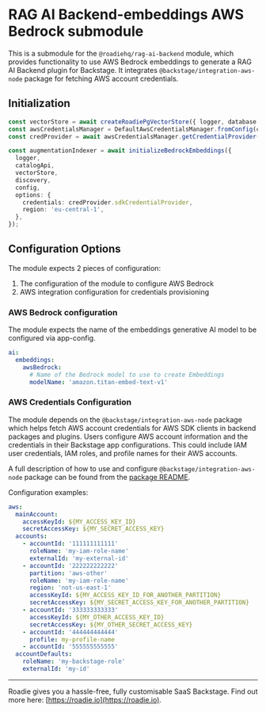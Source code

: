 # RAG AI Backend-embeddings AWS Bedrock submodule

This is a submodule for the `@roadiehq/rag-ai-backend` module, which provides functionality to use AWS Bedrock embeddings to generate a RAG AI Backend plugin for Backstage. It integrates `@backstage/integration-aws-node` package for fetching AWS account credentials.

## Initialization

```typescript
const vectorStore = await createRoadiePgVectorStore({ logger, database });
const awsCredentialsManager = DefaultAwsCredentialsManager.fromConfig(config);
const credProvider = await awsCredentialsManager.getCredentialProvider();

const augmentationIndexer = await initializeBedrockEmbeddings({
  logger,
  catalogApi,
  vectorStore,
  discovery,
  config,
  options: {
    credentials: credProvider.sdkCredentialProvider,
    region: 'eu-central-1',
  },
});
```

## Configuration Options

The module expects 2 pieces of configuration:

1. The configuration of the module to configure AWS Bedrock
2. AWS integration configuration for credentials provisioning

### AWS Bedrock configuration

The module expects the name of the embeddings generative AI model to be configured via app-config.

```yaml
ai:
  embeddings:
    awsBedrock:
      # Name of the Bedrock model to use to create Embeddings
      modelName: 'amazon.titan-embed-text-v1'
```

### AWS Credentials Configuration

The module depends on the `@backstage/integration-aws-node` package which helps fetch AWS account credentials for AWS SDK clients in backend packages and plugins. Users configure AWS account information and the credentials in their Backstage app configurations. This could include IAM user credentials, IAM roles, and profile names for their AWS accounts.

A full description of how to use and configure `@backstage/integration-aws-node` package can be found from the [package README](https://github.com/backstage/backstage/blob/master/packages/integration-aws-node/README.md).

Configuration examples:

```yaml
aws:
  mainAccount:
    accessKeyId: ${MY_ACCESS_KEY_ID}
    secretAccessKey: ${MY_SECRET_ACCESS_KEY}
  accounts:
    - accountId: '111111111111'
      roleName: 'my-iam-role-name'
      externalId: 'my-external-id'
    - accountId: '222222222222'
      partition: 'aws-other'
      roleName: 'my-iam-role-name'
      region: 'not-us-east-1'
      accessKeyId: ${MY_ACCESS_KEY_ID_FOR_ANOTHER_PARTITION}
      secretAccessKey: ${MY_SECRET_ACCESS_KEY_FOR_ANOTHER_PARTITION}
    - accountId: '333333333333'
      accessKeyId: ${MY_OTHER_ACCESS_KEY_ID}
      secretAccessKey: ${MY_OTHER_SECRET_ACCESS_KEY}
    - accountId: '444444444444'
      profile: my-profile-name
    - accountId: '555555555555'
  accountDefaults:
    roleName: 'my-backstage-role'
    externalId: 'my-id'
```

---

Roadie gives you a hassle-free, fully customisable SaaS Backstage. Find out more here: [https://roadie.io](https://roadie.io).
